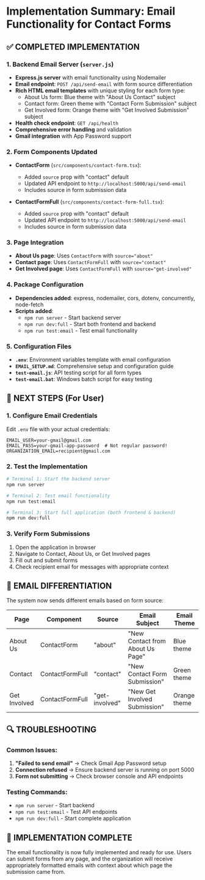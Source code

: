 # Implementation Summary: Email Functionality for Contact Forms

## ✅ COMPLETED IMPLEMENTATION

### 1. Backend Email Server (`server.js`)
- **Express.js server** with email functionality using Nodemailer
- **Email endpoint**: `POST /api/send-email` with form source differentiation
- **Rich HTML email templates** with unique styling for each form type:
  - About Us form: Blue theme with "About Us Contact" subject
  - Contact form: Green theme with "Contact Form Submission" subject  
  - Get Involved form: Orange theme with "Get Involved Submission" subject
- **Health check endpoint**: `GET /api/health`
- **Comprehensive error handling** and validation
- **Gmail integration** with App Password support

### 2. Form Components Updated
- **ContactForm** (`src/components/contact-form.tsx`):
  - Added `source` prop with "contact" default
  - Updated API endpoint to `http://localhost:5000/api/send-email`
  - Includes source in form submission data

- **ContactFormFull** (`src/components/contact-form-full.tsx`):
  - Added `source` prop with "contact" default
  - Updated API endpoint to `http://localhost:5000/api/send-email`
  - Includes source in form submission data

### 3. Page Integration
- **About Us page**: Uses `ContactForm` with `source="about"`
- **Contact page**: Uses `ContactFormFull` with `source="contact"`
- **Get Involved page**: Uses `ContactFormFull` with `source="get-involved"`

### 4. Package Configuration
- **Dependencies added**: express, nodemailer, cors, dotenv, concurrently, node-fetch
- **Scripts added**:
  - `npm run server` - Start backend server
  - `npm run dev:full` - Start both frontend and backend
  - `npm run test:email` - Test email functionality

### 5. Configuration Files
- **`.env`**: Environment variables template with email configuration
- **`EMAIL_SETUP.md`**: Comprehensive setup and configuration guide
- **`test-email.js`**: API testing script for all form types
- **`test-email.bat`**: Windows batch script for easy testing

## 🔧 NEXT STEPS (For User)

### 1. Configure Email Credentials
Edit `.env` file with your actual credentials:
```env
EMAIL_USER=your-gmail@gmail.com
EMAIL_PASS=your-gmail-app-password  # Not regular password!
ORGANIZATION_EMAIL=recipient@gmail.com
```

### 2. Test the Implementation
```bash
# Terminal 1: Start the backend server
npm run server

# Terminal 2: Test email functionality  
npm run test:email

# Terminal 3: Start full application (both frontend & backend)
npm run dev:full
```

### 3. Verify Form Submissions
1. Open the application in browser
2. Navigate to Contact, About Us, or Get Involved pages
3. Fill out and submit forms
4. Check recipient email for messages with appropriate context

## 📧 EMAIL DIFFERENTIATION

The system now sends different emails based on form source:

| Page | Component | Source | Email Subject | Email Theme |
|------|-----------|--------|---------------|-------------|
| About Us | ContactForm | "about" | "New Contact from About Us Page" | Blue theme |
| Contact | ContactFormFull | "contact" | "New Contact Form Submission" | Green theme |
| Get Involved | ContactFormFull | "get-involved" | "New Get Involved Submission" | Orange theme |

## 🔍 TROUBLESHOOTING

### Common Issues:
1. **"Failed to send email"** → Check Gmail App Password setup
2. **Connection refused** → Ensure backend server is running on port 5000
3. **Form not submitting** → Check browser console and API endpoints

### Testing Commands:
- `npm run server` - Start backend
- `npm run test:email` - Test API endpoints
- `npm run dev:full` - Start complete application

## 🎉 IMPLEMENTATION COMPLETE

The email functionality is now fully implemented and ready for use. Users can submit forms from any page, and the organization will receive appropriately formatted emails with context about which page the submission came from.
